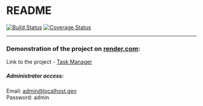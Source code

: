 # README

[![Build Status](https://img.shields.io/endpoint.svg?url=https%3A%2F%2Factions-badge.atrox.dev%2FTonyDischein%2FTaskManager%2Fbadge%3Fref%3Ddevelop&style=flat)](https://actions-badge.atrox.dev/TonyDischein/TaskManager/goto?ref=develop)
[![Coverage Status](https://coveralls.io/repos/github/TonyDischein/TaskManager/badge.svg?branch=develop)](https://coveralls.io/github/TonyDischein/TaskManager?branch=develop)

---

### Demonstration of the project on [render.com](https://render.com/):

Link to the project - [Task Manager](https://task-manager-3kr8.onrender.com)

##### Administrator access:

Email: admin@localhost.gen  
Password: admin

